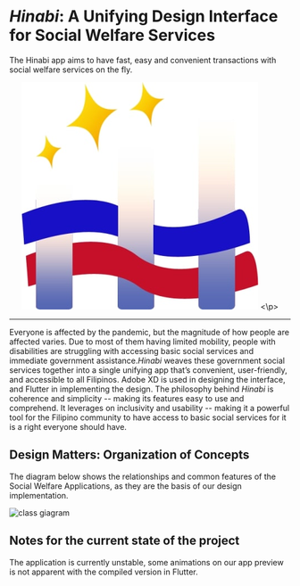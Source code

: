 # *Hinabi*: A Unifying Design Interface for Social Welfare Services
The Hinabi app aims to have fast, easy and convenient transactions with social welfare services on the fly.
<p align="center">
  <img src="https://github.com/adeeconometrics/Hinabi-App/blob/main/Diagrams/hinabi_logo.jpg" />
<\p>
  
----

Everyone is affected by the pandemic, but the magnitude of how people are affected varies. Due to most of them having limited mobility, people with disabilities are struggling with accessing basic social services and immediate government assistance.*Hinabi* weaves these government social services together into a single unifying app that’s convenient, user-friendly, and accessible to all Filipinos. Adobe XD is used in designing the interface, and Flutter in implementing the design. The philosophy behind *Hinabi* is coherence and simplicity -- making its features easy to use and comprehend. It leverages on inclusivity and usability -- making it a powerful tool for the Filipino community to have access to basic social services for it is a right everyone should have. 

## Design Matters: Organization of Concepts
The diagram below shows the relationships and common features of the Social Welfare Applications, as they are the basis of our design implementation. 

![class giagram](https:https://github.com/adeeconometrics/Hinabi-App/main/Diagrams/sitemap.drawio.png?style=centerme)

## Notes for the current state of the project
The application is currently unstable, some animations on our app preview is not apparent with the compiled version in Flutter.  
